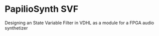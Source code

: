 # PapilioSynth SVF
Designing an State Variable Filter in VDHL as a module for a FPGA audio synthetizer
